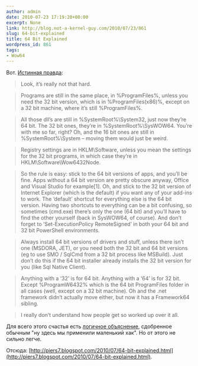 ```yaml
---
author: admin
date: 2010-07-23 17:19:20+00:00
excerpt: None
link: http://blog.not-a-kernel-guy.com/2010/07/23/861
slug: 64-bit-explained
title: 64 Bit Explained
wordpress_id: 861
tags:
- Wow64
---
```


Вот. [Истинная правда](http://piers7.blogspot.com/2010/07/64-bit-explained.html):

> Look, it’s really not that hard.

> Programs are still in the same place, in %ProgramFiles%, unless you need the 32 bit version, which is in %ProgramFiles(x86)%, except on a 32 bit machine, where it’s still %ProgramFiles%.

> All those dll’s are still in %SystemRoot%\System32, just now they’re 64 bit. The 32 bit ones, they’re in %SystemRoot%\SysWOW64. You’re with me so far, right? Oh, and the 16 bit ones are still in %SystemRoot%\System – moving them would just be weird.

> Registry settings are in HKLM\Software, unless you mean the settings for the 32 bit programs, in which case they’re in HKLM\Software\Wow6432Node.

> So the rule is easy: stick to the 64 bit versions of apps, and you’ll be fine. Apps without a 64 bit version are pretty obscure anyway, Office and Visual Studio for example[1]. Oh, and stick to the 32 bit version of Internet Explorer (which is the default) if you want any of your add-ins to work. The ‘default’ shortcut for everything else is the 64 bit version. Having two shortcuts to everything can be a bit confusing, so sometimes (cmd.exe) there’s only the one (64 bit) and you’ll have to find the other yourself (back in SysWOW64, of course). And don’t forget to ‘Set-ExecutionPolicy RemoteSigned’ in both your 64 bit and 32 bit PowerShell environments.

> Always install 64 bit versions of drivers and stuff, unless there isn’t one (MSDORA, JET), or you need both the 32 bit and 64 bit versions (eg to use SMO / SqlCmd from a 32 bit process like MSBuild). Just don’t do this if the 64 bit installer already installs the 32 bit version for you (like Sql Native Client).

> Anything with a ‘32’ is for 64 bit. Anything with a ‘64’ is for 32 bit. Except %ProgramW6432% which is the 64 bit ProgramFiles folder in all cases (well, except on a 32 bit machine). Oh and the .net framework didn’t actually move either, but now it has a Framework64 sibling.

> I really don’t understand how people get so worked up over it all.

Для всего этого счастья есть [логичное объяснение](http://blog.not-a-kernel-guy.com/2007/06/26/203), сдобренное обычным "ну здесь мы применили маленький хак". Но от этого не сильно легче.

Отсюда: [http://piers7.blogspot.com/2010/07/64-bit-explained.html](http://piers7.blogspot.com/2010/07/64-bit-explained.html).
